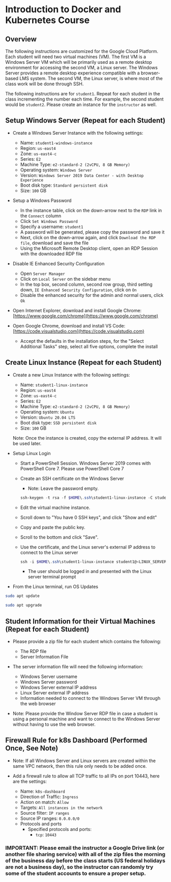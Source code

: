 # Introduction to Docker and Kubernetes Course

## Overview

The following instructions are customized for the Google Cloud Platform. Each student will need two virtual machines (VM). The first VM is a Windows Server VM which will be primarily used as a remote desktop environment for accessing the second VM, a Linux server. The Windows Server provides a remote desktop experience compatible with a browser-based LMS system. The second VM, the Linux server, is where most of the class work will be done through SSH.

The following instructions are for `student1`. Repeat for each student in the class incrementing the number each time. For example, the second student would be `student2`. Please create an instance for the `instructor` as well.

## Setup Windows Server (Repeat for each Student)

- Create a Windows Server Instance with the following settings:
  - Name: `student1-windows-instance`
  - Region: `us-east4`
  - Zone: `us-east4-c`
  - Series: `E2`
  - Machine Type: `e2-standard-2 (2vCPU, 8 GB Memory)`
  - Operating system: `Windows Server`
  - Version: `Windows Server 2019 Data Center - with Desktop Experience`
  - Boot disk type: `Standard persistent disk`
  - Size: `100` GB

- Setup a Windows Password
  - In the instance table, click on the down-arrow next to the `RDP` link in the `Connect` column
  - Click `Set Windows Password`
  - Specify a username: `student1`
  - A password will be generated, please copy the password and save it
  - Next, click on the down-arrow again, and click `Download the RDP file`, download and save the file
  - Using the Microsoft Remote Desktop client, open an RDP Session with the downloaded RDP file

- Disable IE Enhanced Security Configuration
  - Open `Server Manager`
  - Click on `Local Server` on the sidebar menu
  - In the top box, second column, second row group, third setting down, `IE Enhanced Security Configuration`, click on `On`
  - Disable the enhanced security for the admin and normal users, click `Ok`

- Open Internet Explorer, download and install Google Chrome: [https://www.google.com/chrome](https://www.google.com/chrome)

- Open Google Chrome, download and install VS Code: [https://code.visualstudio.com](https://code.visualstudio.com)
  - Accept the defaults in the installation steps, for the "Select Additional Tasks" step, select all five options, complete the install


## Create Linux Instance (Repeat for each Student)

- Create a new Linux Instance with the following settings:
  - Name: `student1-linux-instance`
  - Region: `us-east4`
  - Zone: `us-east4-c`
  - Series: `E2`
  - Machine Type: `e2-standard-2 (2vCPU, 8 GB Memory)`
  - Operating system: `Ubuntu`
  - Version: `Ubuntu 20.04 LTS`
  - Boot disk type: `SSD persistent disk`
  - Size: `100` GB

  Note: Once the instance is created, copy the external IP address. It will be used later.

- Setup Linux Login
  - Start a PowerShell Session. Windows Server 2019 comes with PowerShell Core 7. Please use PowerShell Core 7
  - Create an SSH certificate on the Windows Server

    - Note: Leave the password empty.

    ```powershell
    ssh-keygen -t rsa -f $HOME\.ssh\student1-linux-instance -C student1
    ```

  - Edit the virtual machine instance.
  - Scroll down to "You have 0 SSH keys", and click "Show and edit"
  - Copy and paste the public key.
  - Scroll to the bottom and click "Save".

  - Use the certificate, and the Linux server's external IP address to connect to the Linux server

    ```powershell
    ssh -i $HOME\.ssh\student1-linux-instance student1@<LINUX_SERVER_EXTERNAL_IP_ADDRESS>
    ```

    - The user should be logged in and presented with the Linux server terminal prompt

- From the Linux terminal, run OS Updates

```bash
sudo apt update

sudo apt upgrade
```

## Student Information for their Virtual Machines (Repeat for each Student)

- Please provide a zip file for each student which contains the following:
  - The RDP file
  - Server Information File

- The server information file will need the following information:
  - Windows Server username
  - Windows Server password
  - Windows Server external IP address
  - Linux Server external IP address
  - Information needed to connect to the Windows Server VM through the web browser

- Note: Please provide the Window Server RDP file in case a student is using a personal machine and want to connect to the Windows Server without having to use the web browser.

## Firewall Rule for k8s Dashboard (Performed Once, See Note)

- Note: If all Windows Server and Linux servers are created within the same VPC network, then this rule only needs to be added once.

- Add a firewall rule to allow all TCP traffic to all IPs on port 10443, here are the settings:
  - Name: `k8s-dashboard`
  - Direction of Traffic: `Ingress`
  - Action on match: `Allow`
  - Targets: `All instances in the network`
  - Source filter: `IP ranges`
  - Source IP ranges: `0.0.0.0/0`
  - Protocols and ports
    - Specified protocols and ports:
      - `tcp`: `10443`

### IMPORTANT: Please email the instructor a Google Drive link (or another file sharing service) with all of the zip files the morning of the business day before the class starts (US federal holidays are not a business day), so the instructor can randomly try some of the student accounts to ensure a proper setup.